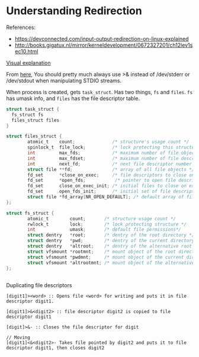 # Understanding Redirection

References:

- <https://devconnected.com/input-output-redirection-on-linux-explained>
- <http://books.gigatux.nl/mirror/kerneldevelopment/0672327201/ch12lev1sec10.html>

[Visual explanation](https://wiki.bash-hackers.org/howto/redirection_tutorial)

From [here](http://www.sichong.site/linux/2021/11/06/dev-stdout-vs-2-a-dive-into-linux-stdio.html),
You should pretty much always use >& instead of /dev/stderr or /dev/stdout when manipulating STDIO streams.


When process is created, gets `task_struct`. Has two things, `fs` and `files`. `fs` has umask info,
and `files` has the file descriptor table.

```c
struct task_struct {
  fs_struct fs
  files_struct files
}

struct files_struct {
        atomic_t    count;              /* structure's usage count */
        spinlock_t  file_lock;          /* lock protecting this structure */
        int         max_fds;            /* maximum number of file objects */
        int         max_fdset;          /* maximum number of file descriptors */
        int         next_fd;            /* next file descriptor number */
        struct file **fd;               /* array of all file objects */
        fd_set      *close_on_exec;     /* file descriptors to close on exec() */
        fd_set      *open_fds;           /* pointer to open file descriptors */
        fd_set      close_on_exec_init; /* initial files to close on exec() */
        fd_set      open_fds_init;      /* initial set of file descriptors */
        struct file *fd_array[NR_OPEN_DEFAULT]; /* default array of file objects */
};

struct fs_struct {
        atomic_t        count;       /* structure usage count */
        rwlock_t        lock;        /* lock protecting structure */
        int             umask;       /* default file permissions*/
        struct dentry   *root;       /* dentry of the root directory */
        struct dentry   *pwd;        /* dentry of the current directory */
        struct dentry   *altroot;    /* dentry of the alternative root */
        struct vfsmount *rootmnt;    /* mount object of the root directory */
        struct vfsmount *pwdmnt;     /* mount object of the current directory */
        struct vfsmount *altrootmnt; /* mount object of the alternative root */
};
```

##
Duplicating file descriptors

```
[digit1]><word> :: Opens file <word> for writing and puts it in file descriptor digit1.

[digit1]>&<digit2> :: file descriptor digit2 is copied to file descriptor digit1

[digit]>&- :: Closes the file descriptor for digit

// Moving
[digit1]<&<digit2>- Takes file pointed by digit2 and puts it to file descriptor digit1, then closes digit2

```
